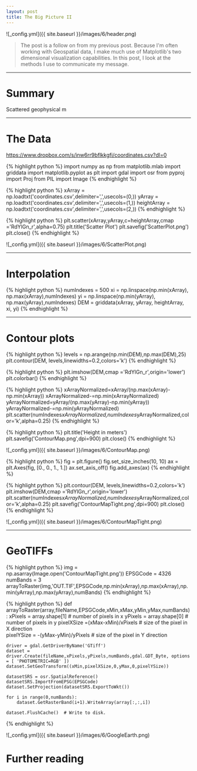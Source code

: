 ```yaml
---
layout: post
title: The Big Picture II
---
```


![_config.yml]({{ site.baseurl }}/images/6/header.png)

>The post is a follow on from my previous post. Because I'm often working with Geospatial data, I make much use of Matplotlib's two dimensional visualization capabilities. In this post, I look at the methods I use to communicate my message. 

---
Summary
===============

Scattered geophysical m


---

The Data
===============

https://www.dropbox.com/s/inw6rr9bflkkgfi/coordinates.csv?dl=0


{% highlight python %}
import numpy as np
from matplotlib.mlab import griddata
import matplotlib.pyplot as plt
import gdal
import osr
from pyproj import Proj
from PIL import Image
{% endhighlight %}


{% highlight python %}
xArray = np.loadtxt('coordinates.csv',delimiter=',',usecols=(0,))
yArray = np.loadtxt('coordinates.csv',delimiter=',',usecols=(1,))
heightArray = np.loadtxt('coordinates.csv',delimiter=',',usecols=(2,))
{% endhighlight %}


{% highlight python %}
plt.scatter(xArray,yArray,c=heightArray,cmap ='RdYlGn_r',alpha=0.75)
plt.title('Scatter Plot')
plt.savefig('ScatterPlot.png')
plt.close()
{% endhighlight %}

![_config.yml]({{ site.baseurl }}/images/6/ScatterPlot.png)


---

Interpolation
===============

{% highlight python %}
numIndexes = 500
xi = np.linspace(np.min(xArray), np.max(xArray),numIndexes)
yi = np.linspace(np.min(yArray), np.max(yArray),numIndexes)
DEM = griddata(xArray, yArray, heightArray, xi, yi)
{% endhighlight %}

---

Contour plots
===============

{% highlight python %}
levels = np.arange(np.min(DEM),np.max(DEM),25)
plt.contour(DEM, levels,linewidths=0.2,colors='k')
{% endhighlight %}

{% highlight python %}
plt.imshow(DEM,cmap ='RdYlGn_r',origin='lower')
plt.colorbar()
{% endhighlight %}

{% highlight python %}
xArrayNormalized=xArray/(np.max(xArray)-np.min(xArray))
xArrayNormalized-=np.min(xArrayNormalized)
yArrayNormalized=yArray/(np.max(yArray)-np.min(yArray))
yArrayNormalized-=np.min(yArrayNormalized)
plt.scatter(numIndexes*xArrayNormalized,numIndexes*yArrayNormalized,color='k',alpha=0.25)
{% endhighlight %}

{% highlight python %}
plt.title('Height in meters')
plt.savefig('ContourMap.png',dpi=900)
plt.close()
{% endhighlight %}

![_config.yml]({{ site.baseurl }}/images/6/ContourMap.png)

{% highlight python %}
fig = plt.figure()
fig.set_size_inches(10, 10)
ax = plt.Axes(fig, [0., 0., 1., 1.])
ax.set_axis_off()
fig.add_axes(ax)
{% endhighlight %}

{% highlight python %}
plt.contour(DEM, levels,linewidths=0.2,colors='k')
plt.imshow(DEM,cmap ='RdYlGn_r',origin='lower')
plt.scatter(numIndexes*xArrayNormalized,numIndexes*yArrayNormalized,color='k',alpha=0.25)
plt.savefig('ContourMapTight.png',dpi=900)
plt.close()
{% endhighlight %}

![_config.yml]({{ site.baseurl }}/images/6/ContourMapTight.png)

---

GeoTIFFs
===============


{% highlight python %}
img  = np.asarray(Image.open('ContourMapTight.png'))
EPSGCode = 4326
numBands = 3
arrayToRaster(img,'OUT.TIF',EPSGCode,np.min(xArray),np.max(xArray),np.min(yArray),np.max(yArray),numBands)
{% endhighlight %}


{% highlight python %}
def arrayToRaster(array,fileName,EPSGCode,xMin,xMax,yMin,yMax,numBands):
    xPixels = array.shape[1]  # number of pixels in x
    yPixels = array.shape[0]  # number of pixels in y
    pixelXSize =(xMax-xMin)/xPixels # size of the pixel in X direction     
    pixelYSize = -(yMax-yMin)/yPixels # size of the pixel in Y direction

    driver = gdal.GetDriverByName('GTiff')
    dataset = driver.Create(fileName,xPixels,yPixels,numBands,gdal.GDT_Byte, options = [ 'PHOTOMETRIC=RGB' ])
    dataset.SetGeoTransform((xMin,pixelXSize,0,yMax,0,pixelYSize))  

    datasetSRS = osr.SpatialReference()
    datasetSRS.ImportFromEPSG(EPSGCode)
    dataset.SetProjection(datasetSRS.ExportToWkt())
    
    for i in range(0,numBands):
        dataset.GetRasterBand(i+1).WriteArray(array[:,:,i])

    dataset.FlushCache()  # Write to disk.
{% endhighlight %}


![_config.yml]({{ site.baseurl }}/images/6/GoogleEarth.png)

Further reading
===============